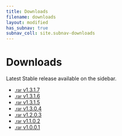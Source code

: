 ```yaml
---
title: Downloads
filename: downloads
layout: modified
has_subnav: true
subnav_coll: site.subnav-downloads
---
```


# Downloads

Latest Stable release available on the sidebar.

- <a href="https://github.com/harithmanoj/Enhance/releases/download/v1.3.1.7/enhance-v1.3.1.7.rar" class="button"><small>.rar</small> v1.3.1.7</a>
- <a href="https://github.com/harithmanoj/Enhance/releases/download/v1.3.1.6/enhance-v1.3.1.6.rar" class="button"><small>.rar</small> v1.3.1.6</a>
- <a href="https://github.com/harithmanoj/Enhance/releases/download/v1.3.1.5/enhance-v1.3.1.5.rar" class="button"><small>.rar</small> v1.3.1.5</a>
- <a href="https://github.com/harithmanoj/Enhance/releases/download/v1.3.0.4/enhance-v1.3.0.4.rar" class="button"><small>.rar</small> v1.3.0.4</a>
- <a href="https://github.com/harithmanoj/Enhance/releases/download/v1.2.0.3/enhance-v1.2.0.3.rar" class="button"><small>.rar</small> v1.2.0.3</a>
- <a href="https://github.com/harithmanoj/Enhance/releases/download/v1.1.0.2/enhance-v1.1.0.2.rar" class="button"><small>.rar</small> v1.1.0.2</a>
- <a href="https://github.com/harithmanoj/Enhance/releases/download/v1.0.0.1/enhance-v1.0.0.1.rar" class="button"><small>.rar</small> v1.0.0.1</a>